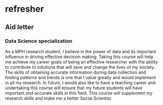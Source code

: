 # refresher
## Aid letter
### Data Science specialization
As a MPH research student, I believe in the power of data and its important influence in driving effective decision making.  Taking this course will help me achieve my career goals of being an effective researcher with the ability to contribute to solutions that will save and change the lives of my society. The skills of  obtaining accurate information during data collection and finding patterns and trends is one that I value greatly and would implement in all my research. In future, I would also like to have a teaching career and undertaking this course will ensure that my future students will have important and accurate skills in this field. This course will supplement my research skills and make me a better Social Scientist.